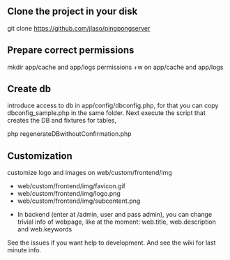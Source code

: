Clone the project in your disk
------------------------------
git clone https://github.com/jlaso/pingpongserver

Prepare correct permissions
---------------------------
mkdir app/cache and app/logs
permissions +w on app/cache and app/logs

Create db
---------
introduce access to db in app/config/dbconfig.php, for that you can copy dbconfig_sample.php in
the same folder.
Next execute the script that creates the DB and fixtures for tables,

php regenerateDBwithoutConfirmation.php

Customization
-------------
customize logo and images on web/custom/frontend/img
 - web/custom/frontend/img/favicon.gif
 - web/custom/frontend/img/logo.png
 - web/custom/frontend/img/subcontent.png

* In backend (enter at /admin, user and pass admin), you can change trivial info of webpage,
like at the moment: web.title, web.description and web.keywords


See the issues if you want help to development.
And see the wiki for last minute info.

